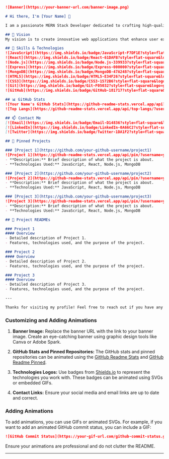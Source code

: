 ```markdown
![Banner](https://your-banner-url.com/banner-image.png)

# Hi there, I'm [Your Name] 👋

I am a passionate MERN Stack Developer dedicated to crafting high-quality web applications. I enjoy transforming ideas into reality using code and bringing creative solutions to life in the digital world.

## 🚀 Vision
My vision is to create innovative web applications that enhance user experiences and streamline business processes. I believe in continuous learning and adapting to new technologies to stay at the forefront of web development.

## 🌟 Skills & Technologies
![JavaScript](https://img.shields.io/badge/JavaScript-F7DF1E?style=flat-square&logo=javascript&logoColor=black)
![React](https://img.shields.io/badge/React-61DAFB?style=flat-square&logo=react&logoColor=black)
![Node.js](https://img.shields.io/badge/Node.js-339933?style=flat-square&logo=nodedotjs&logoColor=white)
![Express](https://img.shields.io/badge/Express-000000?style=flat-square&logo=express&logoColor=white)
![MongoDB](https://img.shields.io/badge/MongoDB-47A248?style=flat-square&logo=mongodb&logoColor=white)
![HTML5](https://img.shields.io/badge/HTML5-E34F26?style=flat-square&logo=html5&logoColor=white)
![CSS3](https://img.shields.io/badge/CSS3-1572B6?style=flat-square&logo=css3&logoColor=white)
![Git](https://img.shields.io/badge/Git-F05032?style=flat-square&logo=git&logoColor=white)
![GitHub](https://img.shields.io/badge/GitHub-181717?style=flat-square&logo=github&logoColor=white)

## 📊 GitHub Stats
![Your Name's GitHub Stats](https://github-readme-stats.vercel.app/api?username=your-github-username&show_icons=true&theme=radical)
![Top Langs](https://github-readme-stats.vercel.app/api/top-langs/?username=your-github-username&layout=compact&theme=radical)

## 📫 Contact Me
[![Email](https://img.shields.io/badge/Email-D14836?style=flat-square&logo=gmail&logoColor=white)](mailto:your-email@example.com)
[![LinkedIn](https://img.shields.io/badge/LinkedIn-0A66C2?style=flat-square&logo=linkedin&logoColor=white)](https://www.linkedin.com/in/your-profile)
[![Twitter](https://img.shields.io/badge/Twitter-1DA1F2?style=flat-square&logo=twitter&logoColor=white)](https://twitter.com/your-profile)

## 💼 Pinned Projects

### [Project 1](https://github.com/your-github-username/project1)
![Project 1](https://github-readme-stats.vercel.app/api/pin/?username=your-github-username&repo=project1&theme=radical)
- **Description:** Brief description of what the project is about.
- **Technologies Used:** JavaScript, React, Node.js, MongoDB

### [Project 2](https://github.com/your-github-username/project2)
![Project 2](https://github-readme-stats.vercel.app/api/pin/?username=your-github-username&repo=project2&theme=radical)
- **Description:** Brief description of what the project is about.
- **Technologies Used:** JavaScript, React, Node.js, MongoDB

### [Project 3](https://github.com/your-github-username/project3)
![Project 3](https://github-readme-stats.vercel.app/api/pin/?username=your-github-username&repo=project3&theme=radical)
- **Description:** Brief description of what the project is about.
- **Technologies Used:** JavaScript, React, Node.js, MongoDB

## 📄 Project READMEs

### Project 1
#### Overview
- Detailed description of Project 1.
- Features, technologies used, and the purpose of the project.

### Project 2
#### Overview
- Detailed description of Project 2.
- Features, technologies used, and the purpose of the project.

### Project 3
#### Overview
- Detailed description of Project 3.
- Features, technologies used, and the purpose of the project.

---

Thanks for visiting my profile! Feel free to reach out if you have any questions or collaboration ideas.
```

### Customizing and Adding Animations

1. **Banner Image:** Replace the banner URL with the link to your banner image. Create an eye-catching banner using graphic design tools like Canva or Adobe Spark.

2. **GitHub Stats and Pinned Repositories:** The GitHub stats and pinned repositories can be animated using the [GitHub Readme Stats](https://github.com/anuraghazra/github-readme-stats) and [GitHub Readme Pinned](https://github.com/matchai/awesome-pinned-gists).

3. **Technologies Logos:** Use badges from [Shields.io](https://shields.io/) to represent the technologies you work with. These badges can be animated using SVGs or embedded GIFs.

4. **Contact Links:** Ensure your social media and email links are up to date and correct.

### Adding Animations

To add animations, you can use GIFs or animated SVGs. For example, if you want to add an animated GitHub commit status, you can include a GIF:

```markdown
![GitHub Commit Status](https://your-gif-url.com/github-commit-status.gif)
```

Ensure your animations are professional and do not clutter the README.

---

